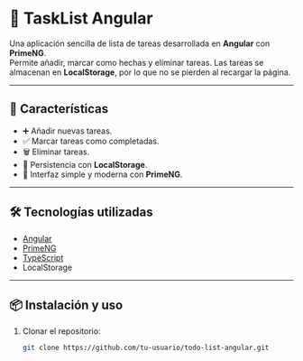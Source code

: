# 📝 TaskList Angular

Una aplicación sencilla de lista de tareas desarrollada en **Angular** con **PrimeNG**.  
Permite añadir, marcar como hechas y eliminar tareas. Las tareas se almacenan en **LocalStorage**, por lo que no se pierden al recargar la página.

---

## 🚀 Características

- ➕ Añadir nuevas tareas.  
- ✅ Marcar tareas como completadas.  
- 🗑️ Eliminar tareas.  
- 💾 Persistencia con **LocalStorage**.  
- 🎨 Interfaz simple y moderna con **PrimeNG**.  

---

## 🛠️ Tecnologías utilizadas

- [Angular](https://angular.io/)  
- [PrimeNG](https://primeng.org/)  
- [TypeScript](https://www.typescriptlang.org/)  
- LocalStorage  

---

## 📦 Instalación y uso

1. Clonar el repositorio:
   ```bash
   git clone https://github.com/tu-usuario/todo-list-angular.git
